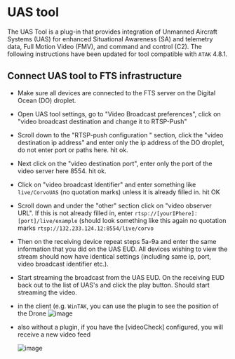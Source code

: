 
# UAS tool

The UAS Tool is a plug-in that provides integration of Unmanned Aircraft Systems (UAS)
for enhanced Situational Awareness (SA) and telemetry data, Full Motion Video (FMV), and command and control (C2).
The following instructions have been updated for tool compatible with `ATAK` 4.8.1.

## Connect UAS tool to FTS infrastructure
 * Make sure all devices are connected to the FTS server on the Digital Ocean (DO) droplet.
 * Open UAS tool settings, go to "Video Broadcast preferences", click on "video broadcast destination and change it to RTSP-Push"
 * Scroll down to the "RTSP-push configuration " section, click the "video destination ip address" and enter only the ip address of the DO droplet, do not enter port or paths here. hit ok.
 * Next click on the "video destination port", enter only the port of the video server here 8554. hit ok.
 * Click on "video broadcast Identifier" and enter something like
   `live/CorvoUAS` (no quotation marks) unless it is already filled in. hit OK
 *  Scroll down and under the "other" section click on "video observer URL". If this is not already filled in, enter `rtsp://[yourIPhere]:[port]/live/example` (should look something like this  again no quotation marks
   `rtsp://132.233.124.12:8554/live/corvo` 
 * Then on the receiving device repeat steps 5a-9a and enter the same information that you did on the UAS EUD. All devices wishing to view the stream should now have identical settings (including same ip, port, video broadcast identifier etc.). 
* Start streaming the broadcast from the UAS EUD. On the receiving EUD back out to the list of UAS's and click the play button. Should start streaming the video.

* in the client (e.g. `WinTAK`, you can use the plugin to see the position of the Drone
  ![image](https://github.com/FreeTAKTeam/FreeTAKServer-User-Docs/assets/60719165/382e7f53-4f90-43d0-b901-9a79c0ef3d6d)

* also without a plugin, if you have the [videoCheck] configured, you will receive a new video feed

  ![image](https://github.com/FreeTAKTeam/FreeTAKServer-User-Docs/assets/60719165/42c4178c-52dc-441c-a395-dcb3c968bdf7)
